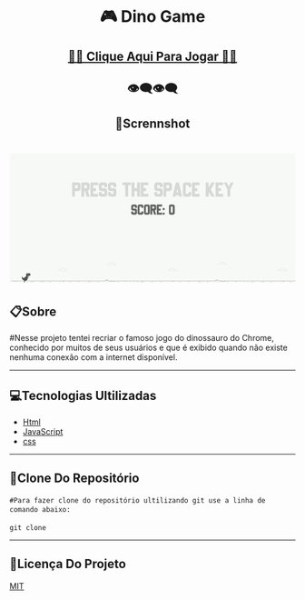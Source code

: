 <h1 align="center">🎮 Dino Game </h1>

<h2 align="center"><a href="">🚀🦕 Clique Aqui Para Jogar 🦕🚀</a></h2>

<h2 align="center">👁‍🗨👁‍🗨</h2>
<h2 align="center">📸Scrennshot</h2>
<p>
<h1 align="center"><img src="img/scrennshot.gif"></h1>

## 📋**Sobre**

#Nesse projeto tentei recriar o famoso jogo do dinossauro do Chrome, conhecido por muitos de seus usuários e que é exibido quando não existe nenhuma conexão com a internet disponível.

---

## 💻**Tecnologias Ultilizadas**

* [Html](https://developer.mozilla.org/pt-BR/docs/Web/Guide/HTML/HTML5)
* [JavaScript](https://developer.mozilla.org/pt-BR/docs/Web/JavaScript)
* [css](https://developer.mozilla.org/pt-BR/docs/Web/CSS)

---

## 💾**Clone Do Repositório**

```
#Para fazer clone do repositório ultilizando git use a linha de comando abaixo:

git clone 

```

---

## 📝**Licença Do Projeto**

[MIT]()